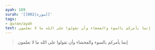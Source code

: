 ```yaml
---
ayah: 169
surah: '[[002|سورة]]'
tags:
- quran/ayah
text: إنما يأمركم بالسوء والفحشاء وأن تقولوا على الله ما لا تعلمون
---
```

> إنما يأمركم بالسوء والفحشاء وأن تقولوا على الله ما لا تعلمون

